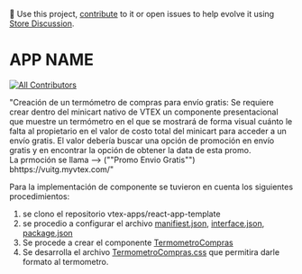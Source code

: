 📢 Use this project, [contribute](https://github.com/{OrganizationName}/{AppName}) to it or open issues to help evolve it using [Store Discussion](https://github.com/vtex-apps/store-discussion).

# APP NAME

<!-- DOCS-IGNORE:start -->
<!-- ALL-CONTRIBUTORS-BADGE:START - Do not remove or modify this section -->
[![All Contributors](https://img.shields.io/badge/all_contributors-0-orange.svg?style=flat-square)](#contributors-)
<!-- ALL-CONTRIBUTORS-BADGE:END -->
<!-- DOCS-IGNORE:end -->

"Creación de un termómetro de compras para envío gratis: Se requiere crear dentro del minicart nativo de VTEX un componente presentacional que muestre un termómetro en el que se mostrará de forma visual cuánto le falta al propietario en el valor de costo total del minicart para acceder a un envío gratis.                                  El valor debería buscar una opción de promoción en envío gratis y en encontrar la opción de obtener la data de esta promo.  
La prmoción se llama --> (""Promo Envio Gratis"") bhttps://vuitg.myvtex.com/"

Para la implementación de componente se tuvieron en cuenta los siguientes procedimientos:
1. se clono el repositorio vtex-apps/react-app-template
2. se procedio a configurar el archivo  [manifiest.json](https://github.com/holmespinto/TermometroCompras/blob/master/manifest.json), 
[interface.json](https://github.com/holmespinto/TermometroCompras/blob/master/store/interfaces.json),
[package.json](https://github.com/holmespinto/TermometroCompras/blob/master/react/package.json)
3. Se procede a crear el componente [TermometroCompras](https://github.com/holmespinto/TermometroCompras/blob/master/react/components/TermometroCompras.tsx)
4. Se desarrolla el archivo [TermometroCompras.css](https://github.com/holmespinto/TermometroCompras/blob/master/react/components/TermometroCompras.css) que permitira darle formato al termometro.

